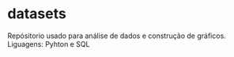 # datasets
Repósitorio usado para análise de dados e construção de gráficos.<br>
Liguagens: Pyhton e SQL
